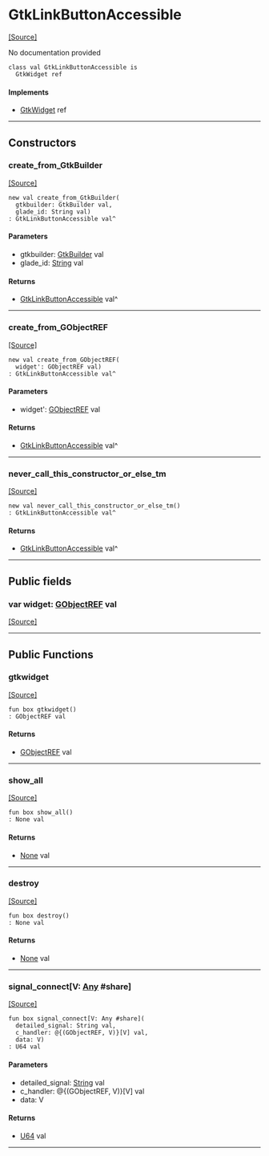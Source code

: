 # GtkLinkButtonAccessible
<span class="source-link">[[Source]](src/gtk3/GtkLinkButtonAccessible.md#L6)</span>

No documentation provided


```pony
class val GtkLinkButtonAccessible is
  GtkWidget ref
```

#### Implements

* [GtkWidget](gtk3-GtkWidget.md) ref

---

## Constructors

### create_from_GtkBuilder
<span class="source-link">[[Source]](src/gtk3/GtkLinkButtonAccessible.md#L14)</span>


```pony
new val create_from_GtkBuilder(
  gtkbuilder: GtkBuilder val,
  glade_id: String val)
: GtkLinkButtonAccessible val^
```
#### Parameters

*   gtkbuilder: [GtkBuilder](gtk3-GtkBuilder.md) val
*   glade_id: [String](builtin-String.md) val

#### Returns

* [GtkLinkButtonAccessible](gtk3-GtkLinkButtonAccessible.md) val^

---

### create_from_GObjectREF
<span class="source-link">[[Source]](src/gtk3/GtkLinkButtonAccessible.md#L17)</span>


```pony
new val create_from_GObjectREF(
  widget': GObjectREF val)
: GtkLinkButtonAccessible val^
```
#### Parameters

*   widget': [GObjectREF](gtk3-..-gobject-GObjectREF.md) val

#### Returns

* [GtkLinkButtonAccessible](gtk3-GtkLinkButtonAccessible.md) val^

---

### never_call_this_constructor_or_else_tm
<span class="source-link">[[Source]](src/gtk3/GtkLinkButtonAccessible.md#L20)</span>


```pony
new val never_call_this_constructor_or_else_tm()
: GtkLinkButtonAccessible val^
```

#### Returns

* [GtkLinkButtonAccessible](gtk3-GtkLinkButtonAccessible.md) val^

---

## Public fields

### var widget: [GObjectREF](gtk3-..-gobject-GObjectREF.md) val
<span class="source-link">[[Source]](src/gtk3/GtkLinkButtonAccessible.md#L10)</span>



---

## Public Functions

### gtkwidget
<span class="source-link">[[Source]](src/gtk3/GtkLinkButtonAccessible.md#L12)</span>


```pony
fun box gtkwidget()
: GObjectREF val
```

#### Returns

* [GObjectREF](gtk3-..-gobject-GObjectREF.md) val

---

### show_all
<span class="source-link">[[Source]](src/gtk3/GtkWidget.md#L4)</span>


```pony
fun box show_all()
: None val
```

#### Returns

* [None](builtin-None.md) val

---

### destroy
<span class="source-link">[[Source]](src/gtk3/GtkWidget.md#L7)</span>


```pony
fun box destroy()
: None val
```

#### Returns

* [None](builtin-None.md) val

---

### signal_connect\[V: [Any](builtin-Any.md) #share\]
<span class="source-link">[[Source]](src/gtk3/GtkWidget.md#L10)</span>


```pony
fun box signal_connect[V: Any #share](
  detailed_signal: String val,
  c_handler: @{(GObjectREF, V)}[V] val,
  data: V)
: U64 val
```
#### Parameters

*   detailed_signal: [String](builtin-String.md) val
*   c_handler: @{(GObjectREF, V)}[V] val
*   data: V

#### Returns

* [U64](builtin-U64.md) val

---

